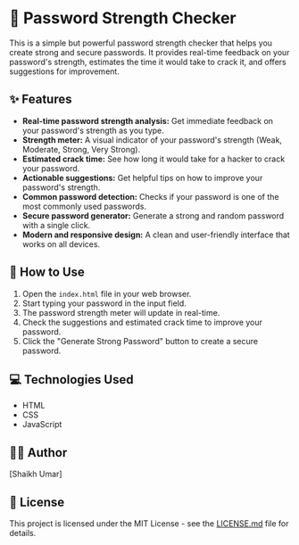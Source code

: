 # 🔐 Password Strength Checker

This is a simple but powerful password strength checker that helps you create strong and secure passwords. It provides real-time feedback on your password's strength, estimates the time it would take to crack it, and offers suggestions for improvement.

## ✨ Features

*   **Real-time password strength analysis:** Get immediate feedback on your password's strength as you type.
*   **Strength meter:** A visual indicator of your password's strength (Weak, Moderate, Strong, Very Strong).
*   **Estimated crack time:** See how long it would take for a hacker to crack your password.
*   **Actionable suggestions:** Get helpful tips on how to improve your password's strength.
*   **Common password detection:** Checks if your password is one of the most commonly used passwords.
*   **Secure password generator:** Generate a strong and random password with a single click.
*   **Modern and responsive design:** A clean and user-friendly interface that works on all devices.

## 🚀 How to Use

1.  Open the `index.html` file in your web browser.
2.  Start typing your password in the input field.
3.  The password strength meter will update in real-time.
4.  Check the suggestions and estimated crack time to improve your password.
5.  Click the "Generate Strong Password" button to create a secure password.

## 💻 Technologies Used

*   HTML
*   CSS
*   JavaScript

## 👨‍💻 Author

[Shaikh Umar]

## 📄 License

This project is licensed under the MIT License - see the [LICENSE.md](LICENSE.md) file for details.
